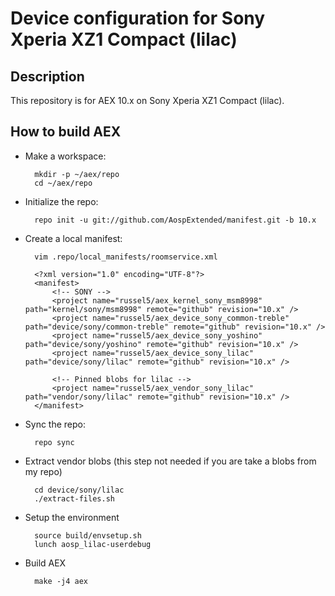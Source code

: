 Device configuration for Sony Xperia XZ1 Compact (lilac)
========================================================

Description
-----------

This repository is for AEX 10.x on Sony Xperia XZ1 Compact (lilac).

How to build AEX
----------------------

* Make a workspace:

        mkdir -p ~/aex/repo
        cd ~/aex/repo

* Initialize the repo:

        repo init -u git://github.com/AospExtended/manifest.git -b 10.x

* Create a local manifest:

        vim .repo/local_manifests/roomservice.xml

        <?xml version="1.0" encoding="UTF-8"?>
        <manifest>
            <!-- SONY -->
            <project name="russel5/aex_kernel_sony_msm8998" path="kernel/sony/msm8998" remote="github" revision="10.x" />
            <project name="russel5/aex_device_sony_common-treble" path="device/sony/common-treble" remote="github" revision="10.x" />
            <project name="russel5/aex_device_sony_yoshino" path="device/sony/yoshino" remote="github" revision="10.x" />
            <project name="russel5/aex_device_sony_lilac" path="device/sony/lilac" remote="github" revision="10.x" />

            <!-- Pinned blobs for lilac -->
            <project name="russel5/aex_vendor_sony_lilac" path="vendor/sony/lilac" remote="github" revision="10.x" />
        </manifest>

* Sync the repo:

        repo sync

* Extract vendor blobs (this step not needed if you are take a blobs from my repo)

        cd device/sony/lilac
        ./extract-files.sh

* Setup the environment

        source build/envsetup.sh
        lunch aosp_lilac-userdebug

* Build AEX

        make -j4 aex
